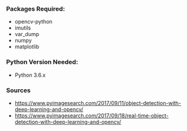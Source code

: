 ### Packages Required:
* opencv-python
* imutils
* var_dump
* numpy
* matplotlib

### Python Version Needed: 
* Python 3.6.x

### Sources
* https://www.pyimagesearch.com/2017/09/11/object-detection-with-deep-learning-and-opencv/
* https://www.pyimagesearch.com/2017/09/18/real-time-object-detection-with-deep-learning-and-opencv/